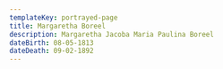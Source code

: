 ```yaml
---
templateKey: portrayed-page
title: Margaretha Boreel
description: Margaretha Jacoba Maria Paulina Boreel
dateBirth: 08-05-1813
dateDeath: 09-02-1892
---
```

